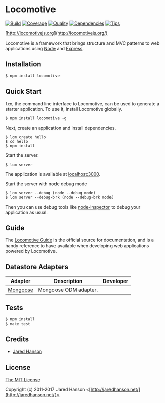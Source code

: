 # Locomotive

[![Build](https://travis-ci.org/jaredhanson/locomotive.png)](https://travis-ci.org/jaredhanson/locomotive)
[![Coverage](https://coveralls.io/repos/jaredhanson/locomotive/badge.png)](https://coveralls.io/r/jaredhanson/locomotive)
[![Quality](https://codeclimate.com/github/jaredhanson/locomotive.png)](https://codeclimate.com/github/jaredhanson/locomotive)
[![Dependencies](https://david-dm.org/jaredhanson/locomotive.png)](https://david-dm.org/jaredhanson/locomotive)
[![Tips](http://img.shields.io/gittip/jaredhanson.png)](https://www.gittip.com/jaredhanson/)


[http://locomotivejs.org](http://locomotivejs.org/)

Locomotive is a framework that brings structure and MVC patterns to web
applications using [Node](http://nodejs.org) and [Express](http://expressjs.com/).

## Installation

    $ npm install locomotive

## Quick Start

`lcm`, the command line interface to Locomotive, can be used to generate a
starter application.  To use it, install Locomotive globally.

    $ npm install locomotive -g
    
Next, create an application and install dependencies.

    $ lcm create hello
    $ cd hello
    $ npm install
    
Start the server.

    $ lcm server

The application is available at [localhost:3000](http://localhost:3000).

Start the server with node debug mode

	$ lcm server --debug (node --debug mode)
	$ lcm server --debug-brk (node --debug-brk mode)

Then you can use debug tools like [node-inspector](https://github.com/dannycoates/node-inspector) to debug your application as usual.

## Guide

The [Locomotive Guide](http://locomotivejs.org/guide/) is the official source
for documentation, and is a handy reference to have available when developing
web applications powered by Locomotive.

## Datastore Adapters

<table>
  <thead>
    <tr><th>Adapter</th><th>Description</th><th>Developer</th></tr>
  </thead>
  <tbody>
    <tr><td><a href="https://github.com/jaredhanson/locomotive-mongoose">Mongoose</a></td><td>Mongoose ODM adapter.</td><td></td></tr>
  </tbody>
</table>

## Tests

    $ npm install
    $ make test

## Credits

  - [Jared Hanson](http://github.com/jaredhanson)

## License

[The MIT License](http://opensource.org/licenses/MIT)

Copyright (c) 2011-2017 Jared Hanson <[http://jaredhanson.net/](http://jaredhanson.net/)>


